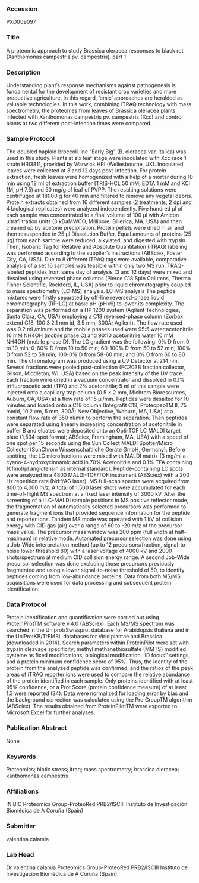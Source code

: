 ### Accession
PXD009097

### Title
A proteomic approach to study Brassica oleracea responses to black rot (Xanthomonas campestris pv. campestris), part 1

### Description
Understanding plant’s response mechanisms against pathogenesis is fundamental for the development of resistant crop varieties and more productive agriculture. In this regard, ‘omic’ approaches are heralded as valuable technologies. In this work, combining iTRAQ technology with mass spectrometry, the proteomes from leaves of Brassica oleracea plants infected with Xanthomonas campestris pv. campestris (Xcc) and control plants at two different post-infection times were compared.

### Sample Protocol
The doubled haploid broccoli line “Early Big” (B. oleracea var. italica) was used in this study. Plants at six leaf stage were inoculated with Xcc race 1 strain HRI3811, provided by Warwick HRI (Wellesbourne, UK). Inoculated leaves were collected at 3 and 12 days post-infection. For protein extraction, fresh leaves were homogenized with a help of a mortar during 10 min using 18 ml of extraction buffer (TRIS-HCL 50 mM, EDTA 1 mM and KCl 1M, pH 7.5) and 50 mg/g of leaf of PVPP. The resulting solutions were centrifuged at 18000 g for 40 min and filtered to remove any vegetal debris. Protein extracts obtained from 16 different samples (2 treatments, 2 dpi and 4 biological replicates) were analyzed independently. Five hundred µl of each sample was concentrated to a final volume of 100 µl with Amicon ultrafiltration units (3 kDaMWCO, Millipore, Billerica, MA, USA) and then cleaned up by acetone precipitation. Protein pellets were dried in air and then resuspended in 25 µl Dissolution Buffer. Equal amounts of proteins (25 µg) from each sample were reduced, alkylated, and digested with trypsin. Then, Isobaric Tag for Relative and Absolute Quantitation (iTRAQ) labeling was performed according to the supplier’s instructions (ABSciex, Foster City, CA, USA). Due to 8 different iTRAQ tags were available, comparative analysis of a set 16 samples was feasible within only two MS run. TRAQ-labeled peptides from same day of analysis (3 and 12 days) were mixed and desalted using reversed phase columns (Pierce C18 Spin Columns, Thermo Fisher Scientific, Rockford, IL, USA) prior to liquid chromatography coupled to mass spectrometry (LC-MS) analysis. LC-MS analysis The peptide mixtures were firstly separated by off-line reversed-phase liquid chromatography (RP-LC) at basic pH (pH=9) to lower its complexity. The separation was performed on a HP 1200 system (Agilent Technologies, Santa Clara, CA, USA) employing a C18 reversed-phase column (Zorbax extend C18, 100 3 2.1 mm id, 3.5 mm, 300Å; Agilent). The flow rate used was 0.2 mL/minute and the mobile phases used were 95:5 water:acetonitrile 10 mM NH4OH (mobile phase C) and 90:10 acetonitrile:water 10 mM NH4OH (mobile phase D). The LC gradient was the following: 0% D from 0 to 10 min; 0-60% D from 10 to 50 min; 60-100% D from 50 to 52 min; 100% D from 52 to 58 min; 100-0% D from 58-60 min; and 0% D from 60 to 80 min. The chromatogram was produced using a UV Detector at 214 nm. Several fractions were pooled post-collection (FC203B fraction collector, Gilson, Middleton, WI, USA) based on the peak intensity of the UV trace. Each fraction were dried in a vacuum concentrator and dissolved in 0.1% trifluoroacetic acid (TFA) and 2% acetonitrile; 5 ml of this sample were injected onto a capillary trap column (0.5 × 2 mm, Michrom Bioresources, Auburn, CA, USA) at a flow rate of 15 µl/min. Peptides were desalted for 10 minutes and loaded onto a C18 column (Integrafit C18, ProteopepTM II, 75 mmid, 10.2 cm, 5 mm, 300Å; New Objective, Woburn, MA, USA) at a constant flow rate of 350 nl/min to perform the separation. Then peptides were separated using linearly increasing concentration of acetonitrile in buffer B and eluates were deposited onto an Opti-TOF LC MALDI target plate (1,534-spot format; ABSciex, Framingham, MA, USA) with a speed of one spot per 15 seconds using the Sun Collect MALDI Spotter/Micro Collector (SunChrom Wissenschaftliche Geräte GmbH, Germany). Before spotting, the LC microfractions were mixed with MALDI matrix (3 mg/ml a-cyano-4-hydroxycinnamic acid in 70% Acetonitrile and 0.1% TFA containing 10fmol/μl angiotensin as internal standard). Peptide-containing LC spots were analyzed in a 4800 MALDI-TOF/TOF instrument (ABSciex) with a 200 Hz repetition rate (Nd:YAG laser). MS full-scan spectra were acquired from 800 to 4,000 m/z. A total of 1,500 laser shots were accumulated for each time-of-flight MS spectrum at a fixed laser intensity of 3000 kV. After the screening of all LC-MALDI sample positions in MS positive reflector mode, the fragmentation of automatically selected precursors was performed to generate fragment ions that provided sequence information for the peptide and reporter ions. Tandem MS mode was operated with 1 kV of collision energy with CID gas (air) over a range of 60 to -20 m/z of the precursor mass value. The precursor mass window was 200 ppm (full width at half-maximum) in relative mode. Automated precursor selection was done using a Job-Wide interpretation method (up to 12 precursors/fraction, signal-to-noise lower threshold 80) with a laser voltage of 4000 kV and 2000 shots/spectrum at medium CID collision energy range. A second Job-Wide precursor selection was done excluding those precursors previously fragmented and using a lower signal-to-noise threshold of 50, to identify peptides coming from low-abundance proteins. Data from both MS/MS acquisitions were used for data processing and subsequent protein identification.

### Data Protocol
Protein identification and quantification were carried out using ProteinPilotTM software v.4.0 (ABSciex). Each MS/MS spectrum was searched in the Uniprot/Swissprot database for Arabidopsis thaliana and in the UniProtKB/TrEMBL databases for Viridiplantae and Brassica (downloaded in 2014). Search parameters within ProteinPilot were set with trypsin cleavage specificity; methyl methanethiosulfate (MMTS) modified cysteine as fixed modifications; biological modification ‘‘ID focus’’ settings, and a protein minimum confidence score of 95%. Thus, the identity of the protein from the analyzed peptide was confirmed, and the ratios of the peak areas of iTRAQ reporter ions were used to compare the relative abundance of the protein identified in each sample. Only proteins identified with at least 95% confidence, or a Prot Score (protein confidence measure) of at least 1.3 were reported (34). Data were normalized for loading error by bias and the background correction was calculated using the Pro GroupTM algorithm (ABSciex). The results obtained from ProteinPilotTM were exported to Microsoft Excel for further analyses.

### Publication Abstract
None

### Keywords
Proteomics; biotic stress; itraq; mass spectrometry; brassica oleracea; xanthomonas campestris

### Affiliations
INIBIC
Proteomics Group-ProteoRed PRB2/ISCIII Instituto de Investigación Biomédica de A Coruña (Spain)

### Submitter
valentina calamia

### Lab Head
Dr valentina calamia
Proteomics Group-ProteoRed PRB2/ISCIII Instituto de Investigación Biomédica de A Coruña (Spain)


